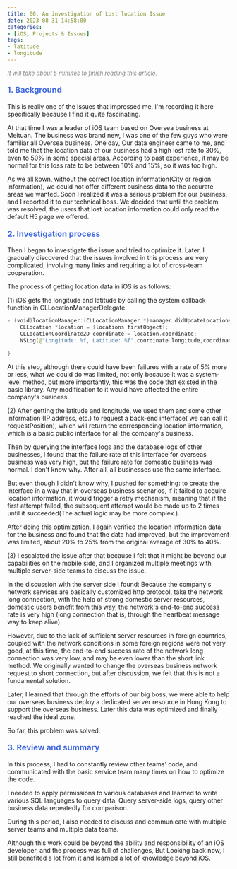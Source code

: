 ```yaml
---
title: 00. An investigation of Lost location Issue 
date: 2023-08-31 14:58:00
categories: 
- [iOS, Projects & Issues]
tags:
- latitude 
- longitude
---
```


<font color=gray size=2>*It will take about 5 minutes to finish reading this article.*</font>

#### <font size=4 color=#4169E1>1. Background</font> 
This is really one of the issues that impressed me. I'm recording it here specifically because I find it quite fascinating.   

At that time I was a leader of iOS team based on Oversea business at Meituan. The business was brand new, I was one of the few guys who were familiar all Oversea business. One day, Our data engineer came to me, and told me that the location data of our business had a high lost rate to 30%, even to 50% in some special areas. According to past experience, it may be normal for this loss rate to be between 10% and 15%, so it was too high.

As we all kown, without the correct location information(City or region information), we could not offer different  business data to the accurate areas we wanted. Soon I realized  it was a serious problem for our business, and I reported it to our technical boss. We decided that until the problem was resolved, the users that lost location information could only read the default H5 page we offered.

#### <font size=4 color=#4169E1>2. Investigation process</font>   

Then I began to investigate the issue and tried to optimize it. Later, I gradually discovered that the issues involved in this process are very complicated, involving many links and requiring a lot of cross-team cooperation.

The process of getting location data in iOS is as follows:   

(1) iOS gets the longitude and latitude by calling the system callback function in CLLocationManagerDelegate.
```Swift 
- (void)locationManager:(CLLocationManager *)manager didUpdateLocations:(NSArray *)locations {
    CLLocation *location = [locations firstObject]; 
    CLLocationCoordinate2D coordinate = location.coordinate; 
    NSLog(@"Longitude: %f, Latitude: %f",coordinate.longitude,coordinate.latitude);

}
```
At this step, although there could have been failures with a rate of 5% more or less, what we could do was limited, not only because it was a system-level method, but more importantly, this was the code that existed in the basic library. Any modification to it would have affected the entire company's business.

(2) After getting the latitude and longitude, we used them and some other information (IP address, etc.) to request a back-end interface( we can call it requestPosition), which will return the corresponding location information, which is a basic public interface for all the company's business.

Then by querying the interface logs and the database logs of other businesses, I found that the failure rate of this interface for overseas business was very high, but the failure rate for domestic business was normal. I don't know why. After all, all businesses use the same interface. 

But even though I didn't know why, I pushed for something: to create the interface in a way that in overseas business scenarios, if it failed to acquire location information, it would trigger a retry mechanism, meaning that if the first attempt failed, the subsequent attempt would be made up to 2 times until it succeeded(The actual logic may be more complex.).

After doing this optimization, I again verified the location information data for the business and found that the data had improved, but the improvement was limited, about 20% to 25% from the original average of 30% to 40%.

(3) I escalated the issue after that because I felt that it might be beyond our capabilities on the mobile side, and I organized multiple meetings with multiple server-side teams to discuss the issue.  

In the discussion with the server side I found:
Because the company's network services are basically customized http protocol, take the network long connection, with the help of strong domestic server resources, domestic users benefit from this way, the network's end-to-end success rate is very high (long connection that is, through the heartbeat message way to keep alive).

However, due to the lack of sufficient server resources in foreign countries, coupled with the network conditions in some foreign regions were not very good, at this time, the end-to-end success rate of the network long connection was very low, and may be even lower than the short link method. We originally wanted to change the overseas business network request to short connection, but after discussion, we felt that this is not a fundamental solution. 

Later, I learned that through the efforts of our big boss, we were able to help our overseas business deploy a dedicated server resource in Hong Kong to support the overseas business. Later this data was optimized and finally reached the ideal zone.

So far, this problem was solved.
 

#### <font size=4 color=#4169E1>3. Review and summary</font> 

In this process, I had to constantly review other teams' code, and communicated with the basic service team many times on how to optimize the code.  

I needed to apply permissions to various databases and learned to write various SQL languages to query data. Query server-side logs, query other business data repeatedly for comparison. 

During this period, I also needed to discuss and communicate with multiple server teams and multiple data teams.

Although this work could be beyond the ability and responsibility of an iOS developer, and the process was full of challenges, But Looking back now, I still benefited a lot from it and learned a lot of knowledge beyond iOS.